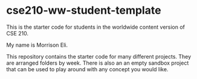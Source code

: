 # cse210-ww-student-template

This is the starter code for students in the worldwide content version of CSE 210.

My name is Morrison Eli.

This repository contains the starter code for many different projects. They are arranged folders by week. There is also an an empty sandbox project that can be used to play around with any concept you would like.
